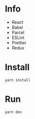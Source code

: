 # Info

- React
- Babel
- Parcel
- ESLint
- Prettier
- Redux

# Install

```
yarn install
```

# Run

```
yarn dev
```
